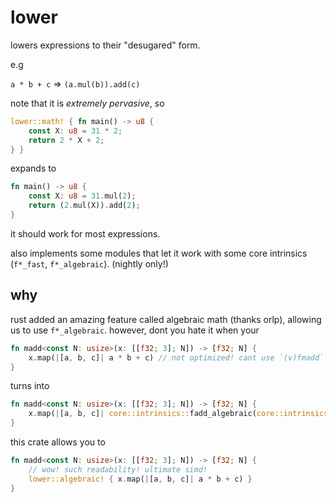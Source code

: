 # lower

lowers expressions to their "desugared" form.

e.g

`a * b + c` => `(a.mul(b)).add(c)`

note that it is _extremely pervasive_, so

```rust
lower::math! { fn main() -> u8 {
    const X: u8 = 31 * 2;
    return 2 * X + 2;
} }
```

expands to

```rust
fn main() -> u8 {
    const X: u8 = 31.mul(2);
    return (2.mul(X)).add(2);
}
```

it should work for most expressions.

also implements some modules that let it work with some core intrinsics (`f*_fast`, `f*_algebraic`). (nightly only!)

## why

rust added an amazing feature called algebraic math (thanks orlp), allowing us to use `f*_algebraic`. however, dont you hate it when your

```rs
fn madd<const N: usize>(x: [[f32; 3]; N]) -> [f32; N] {
    x.map(|[a, b, c]| a * b + c) // not optimized! cant use `(v)fmadd`
}
```

turns into

```rs
fn madd<const N: usize>(x: [[f32; 3]; N]) -> [f32; N] {
    x.map(|[a, b, c]| core::intrinsics::fadd_algebraic(core::intrinsics::fmul_algebraic(a, b), c)) // readability in shambles
}
```

this crate allows you to

```rs
fn madd<const N: usize>(x: [[f32; 3]; N]) -> [f32; N] {
    // wow! such readability! ultimate simd!
    lower::algebraic! { x.map(|[a, b, c]| a * b + c) }
}
```
